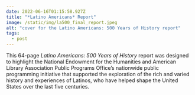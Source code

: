 ```yaml
---
date: 2022-06-16T01:15:58.927Z
title: "*Latino Americans* Report"
image: /static/img/la500_final_report.jpeg
alt: "cover for the Latino Americans: 500 Years of History report"
tags:
  - post
---
```

This 64-page *Latino Americans: 500 Years of History* report was designed to highlight the National Endowment for the Humanities and American Library Association Public Programs Office’s nationwide public programming initiative that supported the exploration of the rich and varied history and experiences of Latinos, who have helped shape the United States over the last five centuries.